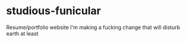 # studious-funicular
Resume/portfolio website
I'm making a fucking change that will disturb earth at least
